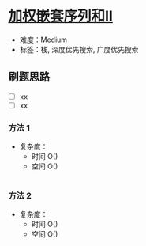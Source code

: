 # [加权嵌套序列和II](https://leetcode-cn.com/problems/nested-list-weight-sum-ii/)

- 难度：Medium
- 标签：栈, 深度优先搜索, 广度优先搜索

## 刷题思路

- [ ] xx
- [ ] xx

### 方法 1

- 复杂度：
    - 时间 O()
    - 空间 O()

``` js

```

### 方法 2

- 复杂度：
    - 时间 O()
    - 空间 O()

``` js

```
